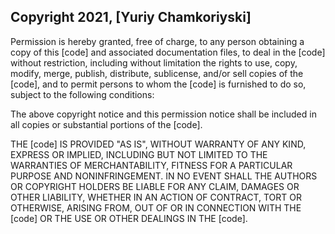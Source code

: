 ## Copyright 2021, [Yuriy Chamkoriyski]

Permission is hereby granted, free of charge, to any person obtaining a copy of this [code] and associated documentation files, to deal in the [code] without restriction, including without limitation the rights to use, copy, modify, merge, publish, distribute, sublicense, and/or sell copies of the [code], and to permit persons to whom the [code] is furnished to do so, subject to the following conditions:

The above copyright notice and this permission notice shall be included in all copies or substantial portions of the [code].

THE [code] IS PROVIDED "AS IS", WITHOUT WARRANTY OF ANY KIND, EXPRESS OR IMPLIED, INCLUDING BUT NOT LIMITED TO THE WARRANTIES OF MERCHANTABILITY, FITNESS FOR A PARTICULAR PURPOSE AND NONINFRINGEMENT. IN NO EVENT SHALL THE AUTHORS OR COPYRIGHT HOLDERS BE LIABLE FOR ANY CLAIM, DAMAGES OR OTHER LIABILITY, WHETHER IN AN ACTION OF CONTRACT, TORT OR OTHERWISE, ARISING FROM, OUT OF OR IN CONNECTION WITH THE [code] OR THE USE OR OTHER DEALINGS IN THE [code].

